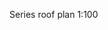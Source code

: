 <span class="transform-to-uppercase">Series roof plan <span class="highlight-red">1:100</span></span>